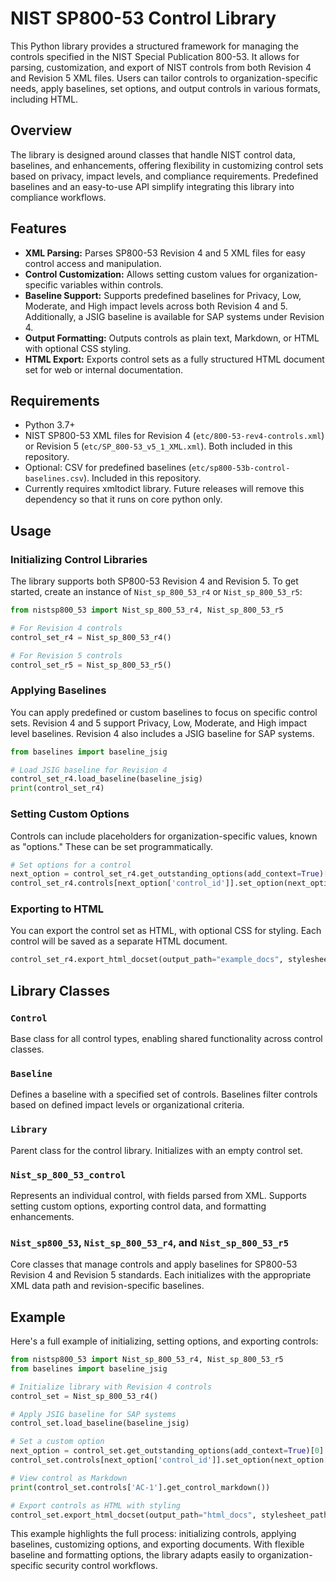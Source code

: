 # NIST SP800-53 Control Library

This Python library provides a structured framework for managing the controls specified in the NIST Special Publication 800-53. It allows for parsing, customization, and export of NIST controls from both Revision 4 and Revision 5 XML files. Users can tailor controls to organization-specific needs, apply baselines, set options, and output controls in various formats, including HTML.

## Overview

The library is designed around classes that handle NIST control data, baselines, and enhancements, offering flexibility in customizing control sets based on privacy, impact levels, and compliance requirements. Predefined baselines and an easy-to-use API simplify integrating this library into compliance workflows.

## Features

- **XML Parsing:** Parses SP800-53 Revision 4 and 5 XML files for easy control access and manipulation.
- **Control Customization:** Allows setting custom values for organization-specific variables within controls.
- **Baseline Support:** Supports predefined baselines for Privacy, Low, Moderate, and High impact levels across both Revision 4 and 5. Additionally, a JSIG baseline is available for SAP systems under Revision 4.
- **Output Formatting:** Outputs controls as plain text, Markdown, or HTML with optional CSS styling.
- **HTML Export:** Exports control sets as a fully structured HTML document set for web or internal documentation.

## Requirements

- Python 3.7+
- NIST SP800-53 XML files for Revision 4 (`etc/800-53-rev4-controls.xml`) or Revision 5 (`etc/SP_800-53_v5_1_XML.xml`). Both included in this repository.
- Optional: CSV for predefined baselines (`etc/sp800-53b-control-baselines.csv`). Included in this repository.
- Currently requires xmltodict library. Future releases will remove this dependency so that it runs on core python only.
  
## Usage

### Initializing Control Libraries

The library supports both SP800-53 Revision 4 and Revision 5. To get started, create an instance of `Nist_sp_800_53_r4` or `Nist_sp_800_53_r5`:

```python
from nistsp800_53 import Nist_sp_800_53_r4, Nist_sp_800_53_r5

# For Revision 4 controls
control_set_r4 = Nist_sp_800_53_r4()

# For Revision 5 controls
control_set_r5 = Nist_sp_800_53_r5()
```

### Applying Baselines

You can apply predefined or custom baselines to focus on specific control sets. Revision 4 and 5 support Privacy, Low, Moderate, and High impact level baselines. Revision 4 also includes a JSIG baseline for SAP systems.

```python
from baselines import baseline_jsig

# Load JSIG baseline for Revision 4
control_set_r4.load_baseline(baseline_jsig)
print(control_set_r4)
```

### Setting Custom Options

Controls can include placeholders for organization-specific values, known as "options." These can be set programmatically.

```python
# Set options for a control
next_option = control_set_r4.get_outstanding_options(add_context=True)[0]
control_set_r4.controls[next_option['control_id']].set_option(next_option['id'], "Custom Value")
```

### Exporting to HTML

You can export the control set as HTML, with optional CSS for styling. Each control will be saved as a separate HTML document.

```python
control_set_r4.export_html_docset(output_path="example_docs", stylesheet_path="styles.css")
```

## Library Classes

### `Control`

Base class for all control types, enabling shared functionality across control classes.

### `Baseline`

Defines a baseline with a specified set of controls. Baselines filter controls based on defined impact levels or organizational criteria.

### `Library`

Parent class for the control library. Initializes with an empty control set.

### `Nist_sp_800_53_control`

Represents an individual control, with fields parsed from XML. Supports setting custom options, exporting control data, and formatting enhancements.

### `Nist_sp800_53`, `Nist_sp_800_53_r4`, and `Nist_sp_800_53_r5`

Core classes that manage controls and apply baselines for SP800-53 Revision 4 and Revision 5 standards. Each initializes with the appropriate XML data path and revision-specific baselines.

## Example

Here's a full example of initializing, setting options, and exporting controls:

```python
from nistsp800_53 import Nist_sp_800_53_r4, Nist_sp_800_53_r5
from baselines import baseline_jsig

# Initialize library with Revision 4 controls
control_set = Nist_sp_800_53_r4()

# Apply JSIG baseline for SAP systems
control_set.load_baseline(baseline_jsig)

# Set a custom option
next_option = control_set.get_outstanding_options(add_context=True)[0]
control_set.controls[next_option['control_id']].set_option(next_option['id'], "Custom Value")

# View control as Markdown
print(control_set.controls['AC-1'].get_control_markdown())

# Export controls as HTML with styling
control_set.export_html_docset(output_path="html_docs", stylesheet_path="styles.css")
```

This example highlights the full process: initializing controls, applying baselines, customizing options, and exporting documents. With flexible baseline and formatting options, the library adapts easily to organization-specific security control workflows.
